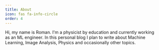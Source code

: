 ```yaml
---
title: About
icon: fas fa-info-circle
order: 4
---
```


Hi, my name is Roman. I'm a physicist by education and currently working as an ML engineer. In this personal blog I plan to write about Machine Learning, Image Analysis, Physics and occasionally other topics.